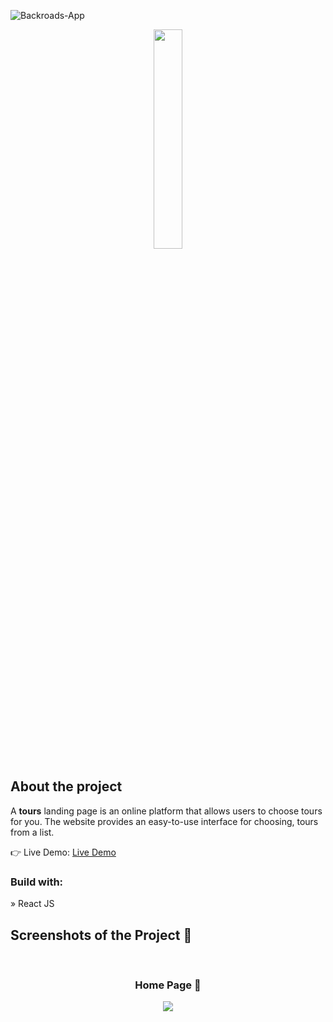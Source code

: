 ![Backroads-App](https://github.com/zakhar-lobai/backroads/assets/29870526/d02ffe38-41cf-4cba-886f-45029d0ca364)<div align='center'><img style="width:30%" src='https://zakharlobai-backroads.netlify.app/static/media/logo.08d970fd0ddb0af90a9c60fb965e56d2.svg'/></div>

<h2>About the project</h2>

  <p>A <b>tours</b> landing page is an online platform that allows users to choose tours for you. The website provides an easy-to-use interface for choosing, tours from a list.</p>

👉 Live Demo: <a href='https://zakharlobai-backroads.netlify.app/'>Live Demo</a>

<h3>Build with:</h3>

» React JS

<h2>Screenshots of the Project 📸</h2>
<br>
<h3 align='center'>Home Page 🏡</h3>

<div align='center'>
<img src='![Backroads-App](https://github.com/zakhar-lobai/backroads/assets/29870526/311c45c4-7f4f-4647-ad95-a567ac8b4cd4)
'/>

</div>
